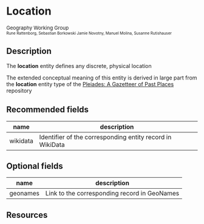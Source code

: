 # Location
<font size=2>Geography Working Group</font></br><font size=1>Rune Rattenborg, Sebastian Borkowski Jamie Novotny, Manuel Molina, Susanne Rutishauser</font>

## Description
The **location** entity defines any discrete, physical location

The extended conceptual meaning of this entity is derived in large part from the **location** entity type of the [Pleiades: A Gazetteer of Past Places](pleiades.stoa.org) repository

## Recommended fields
name | description
-----|---------------
wikidata | Identifier of the corresponding entity record in WikiData

## Optional fields

name | description
-----|--------------
geonames | Link to the corresponding record in GeoNames

## Resources

